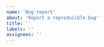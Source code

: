 ```yaml
---
name: 'Bug report'
about: 'Report a reproducible bug'
title: ''
labels: ''
assignees: ''
---
```


<!--

  Thanks for taking the time to post a bug or issue!

  Please include some information like:

  1. The buggy behaviour you’re experiencing
  2. What should be happening instead
  3. If you're using styled-components, emotion, or something else
  4. A link to a minimal demo showing the bug in action

    Try forking one of these CodeSandboxes to get started:
    https://codesandbox.io/u/ben-rogerson/sandboxes

-->
